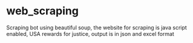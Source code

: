 # web_scraping
Scraping bot using beautiful soup,
the website for scraping is java script enabled, 
USA rewards for justice, 
output is in json and excel format
